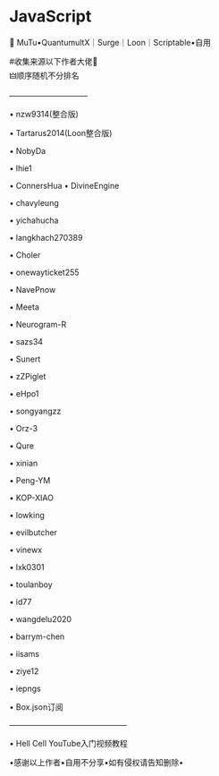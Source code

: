 # JavaScript
🐲 MuTu•QuantumultX｜Surge｜Loon｜Scriptable•自用

#收集来源以下作者大佬🙏     
🜲顺序随机不分排名

——————————

•  nzw9314(整合版)  

•  Tartarus2014(Loon整合版)

•  NobyDa

•  lhie1

•  ConnersHua  •  DivineEngine

•  chavyleung

•  yichahucha

•  langkhach270389

•  Choler

•  onewayticket255

•  NavePnow

•  Meeta

•  Neurogram-R

•  sazs34

•  Sunert

•  zZPiglet

•  eHpo1

•  songyangzz

•  Orz-3

•  Qure 

•  xinian

•  Peng-YM

•  KOP-XIAO

•  lowking

•  evilbutcher

•  vinewx

•  lxk0301

•  toulanboy

•  id77

•  wangdelu2020

•  barrym-chen

•  iisams

•  ziye12

•  iepngs

•  Box.json订阅

 ———————————————

•  Hell Cell YouTube入门视频教程

           
 •感谢以上作者•自用不分享•如有侵权请告知删除•
